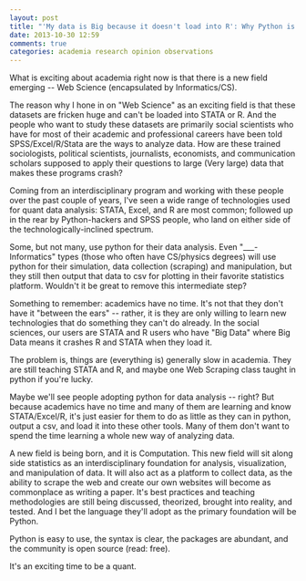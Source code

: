 ```yaml
---
layout: post
title: "'My data is Big because it doesn't load into R': Why Python is the language of Web Science"
date: 2013-10-30 12:59
comments: true
categories: academia research opinion observations 
---
```

What is exciting about academia right now is that there is a new field emerging
-- Web Science (encapsulated by Informatics/CS). 

The reason why I hone in on "Web Science" as an exciting field is that these
datasets are fricken huge and can't be loaded into STATA or R. And the people
who want to study these datasets are primarily social scientists who have for
most of their academic and professional careers have been told
SPSS/Excel/R/Stata are the ways to analyze data. How are these trained
sociologists, political scientists, journalists, economists, and communication
scholars supposed to apply their questions to large (Very large) data that
makes these programs crash? 
<!-- more -->

Coming from an interdisciplinary program and working with these people over the
past couple of years, I've seen a wide range of technologies used for quant
data analysis: STATA, Excel, and R are most common; followed up in the rear by
Python-hackers and SPSS people, who land on either side of the
technologically-inclined spectrum.

Some, but not many, use python for their data analysis.  Even
"\_\_\_-Informatics" types (those who often have CS/physics degrees) will use
python for their simulation, data collection (scraping) and manipulation, but
they still then output that data to csv for plotting in their favorite
statistics platform. Wouldn't it be great to remove this intermediate step?

Something to remember: academics have no time. It's not that they don't have it
"between the ears" -- rather, it is they are only willing to learn new
technologies that do something they can't do already. In the social sciences,
our users are STATA and R users who have "Big Data" where Big Data means it
crashes R and STATA when they load it. 

The problem is, things are (everything is) generally slow in academia. They are
still teaching STATA and R, and maybe one Web Scraping class taught in python
if you're lucky. 

Maybe we'll see people adopting python for data analysis -- right? But because
academics have no time and many of them are learning and know STATA/Excel/R,
it's just easier for them to do as little as they can in python, output a csv,
and load it into these other tools. Many of them don't want to spend the time
learning a whole new way of analyzing data. 

A new field is being born, and it is Computation. This new field will sit along
side statistics as an interdisciplinary foundation for analysis, visualization,
and manipulation of data. It will also act as a platform to collect data, as
the ability to scrape the web and create our own websites will become as
commonplace as writing a paper. It's best practices and teaching methodologies
are still being discussed, theorized, brought into reality, and tested. And I
bet the language they'll adopt as the primary foundation will be Python. 

Python is easy to use, the syntax is clear, the packages are abundant, and the community is open source (read: free).

It's an exciting time to be a quant.


